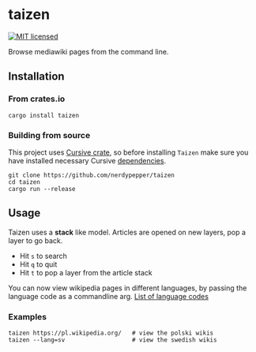 # taizen

[![MIT licensed](https://img.shields.io/badge/license-MIT-blue.svg)](./LICENSE)

Browse mediawiki pages from the command line.

## Installation

### From crates.io

```shell
cargo install taizen

```

### Building from source

This project uses [Cursive crate](https://github.com/gyscos/Cursive), so before installing `Taizen` make sure you have installed necessary Cursive [dependencies](https://github.com/gyscos/Cursive/wiki/Install-ncurses).

```shell
git clone https://github.com/nerdypepper/taizen
cd taizen
cargo run --release
```

## Usage

Taizen uses a **stack** like model. Articles are opened on new layers, pop a layer to go back.

- Hit `s` to search
- Hit `q` to quit
- Hit `t` to pop a layer from the article stack

You can now view wikipedia pages in different languages, by passing the language code as a commandline arg. [List of language codes](https://en.wikipedia.org/wiki/List_of_Wikipedias#Detailed_list)

### Examples

```shell
taizen https://pl.wikipedia.org/   # view the polski wikis
taizen --lang=sv                   # view the swedish wikis
```
